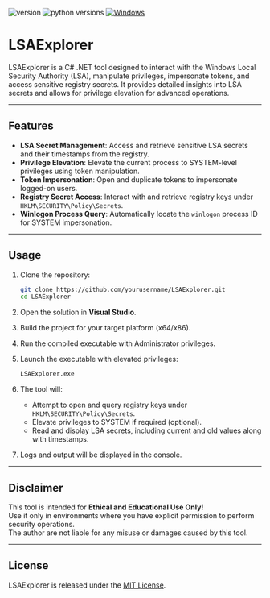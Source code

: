 ![version](https://img.shields.io/badge/version-1.0-blue)
![python versions](https://img.shields.io/badge/.NET->=4.7.2-blue)
[![Windows](https://img.shields.io/badge/os-windows-yellow)](https://github.com/scito/extract_otp_secrets/releases/latest)
# LSAExplorer

LSAExplorer is a C# .NET tool designed to interact with the Windows Local Security Authority (LSA), manipulate privileges, impersonate tokens, and access sensitive registry secrets. It provides detailed insights into LSA secrets and allows for privilege elevation for advanced operations.

---

## Features

- **LSA Secret Management**: Access and retrieve sensitive LSA secrets and their timestamps from the registry.
- **Privilege Elevation**: Elevate the current process to SYSTEM-level privileges using token manipulation.
- **Token Impersonation**: Open and duplicate tokens to impersonate logged-on users.
- **Registry Secret Access**: Interact with and retrieve registry keys under `HKLM\SECURITY\Policy\Secrets`.
- **Winlogon Process Query**: Automatically locate the `winlogon` process ID for SYSTEM impersonation.

---

## Usage

1. Clone the repository:
   ```bash
   git clone https://github.com/yourusername/LSAExplorer.git
   cd LSAExplorer
   ```

2. Open the solution in **Visual Studio**.

3. Build the project for your target platform (x64/x86).

4. Run the compiled executable with Administrator privileges.

5. Launch the executable with elevated privileges:
   ```bash
   LSAExplorer.exe
   ```

6. The tool will:
   - Attempt to open and query registry keys under `HKLM\SECURITY\Policy\Secrets`.
   - Elevate privileges to SYSTEM if required (optional).
   - Read and display LSA secrets, including current and old values along with timestamps.

7. Logs and output will be displayed in the console.

---

## Disclaimer

This tool is intended for **Ethical and Educational Use Only!**<br> Use it only in environments where you have explicit permission to perform security operations.<br> The author are not liable for any misuse or damages caused by this tool.

---

## License

LSAExplorer is released under the [MIT License](LICENSE).
